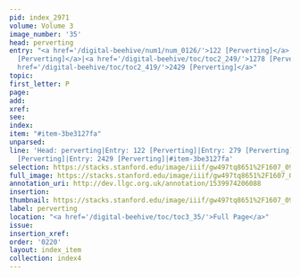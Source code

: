 ```yaml
---
pid: index_2971
volume: Volume 3
image_number: '35'
head: perverting
entry: "<a href='/digital-beehive/num1/num_0126/'>122 [Perverting]</a>|<a href='/digital-beehive/num2/num_0313/'>279
  [Perverting]</a>|<a href='/digital-beehive/toc/toc2_249/'>1278 [Perverting]</a>|<a
  href='/digital-beehive/toc/toc2_419/'>2429 [Perverting]</a>"
topic: 
first_letter: P
page: 
add: 
xref: 
see: 
index: 
item: "#item-3be3127fa"
unparsed: 
line: 'Head: perverting|Entry: 122 [Perverting]|Entry: 279 [Perverting]|Entry: 1278
  [Perverting]|Entry: 2429 [Perverting]|#item-3be3127fa'
selection: https://stacks.stanford.edu/image/iiif/gw497tq8651%2F1607_0978/823,1041,698,159/full/0/default.jpg
full_image: https://stacks.stanford.edu/image/iiif/gw497tq8651%2F1607_0978/full/full/0/default.jpg
annotation_uri: http://dev.llgc.org.uk/annotation/1539974206088
insertion: 
thumbnail: https://stacks.stanford.edu/image/iiif/gw497tq8651%2F1607_0978/823,1041,698,159/150,/0/default.jpg
label: perverting
location: "<a href='/digital-beehive/toc/toc3_35/'>Full Page</a>"
issue: 
insertion_xref: 
order: '0220'
layout: index_item
collection: index4
---
```


